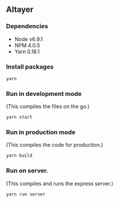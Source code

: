 ## Altayer

### Dependencies

- Node v6.9.1
- NPM 4.0.5
- Yarn 0.18.1

### Install packages

```javascript
yarn
```

### Run in development mode

(This compiles the files on the go.)

```javascript
yarn start
```

### Run in production mode

(This compiles the code for production.)

```javascript
yarn build
```

### Run on server.

(This compiles and runs the express server.)

```javascript
yarn run server
```